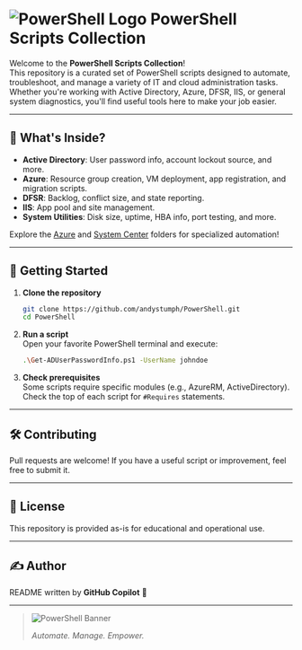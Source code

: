 # ![PowerShell Logo](https://raw.githubusercontent.com/PowerShell/PowerShell/master/assets/Powershell_256.png) PowerShell Scripts Collection

Welcome to the **PowerShell Scripts Collection**!  
This repository is a curated set of PowerShell scripts designed to automate, troubleshoot, and manage a variety of IT and cloud administration tasks. Whether you're working with Active Directory, Azure, DFSR, IIS, or general system diagnostics, you'll find useful tools here to make your job easier.

---

## 📂 What's Inside?

- **Active Directory**: User password info, account lockout source, and more.
- **Azure**: Resource group creation, VM deployment, app registration, and migration scripts.
- **DFSR**: Backlog, conflict size, and state reporting.
- **IIS**: App pool and site management.
- **System Utilities**: Disk size, uptime, HBA info, port testing, and more.

Explore the [Azure](Azure/) and [System Center](System%20Center/) folders for specialized automation!

---

## 🚀 Getting Started

1. **Clone the repository**  
   ```sh
   git clone https://github.com/andystumph/PowerShell.git
   cd PowerShell
   ```

2. **Run a script**  
   Open your favorite PowerShell terminal and execute:
   ```sh
   .\Get-ADUserPasswordInfo.ps1 -UserName johndoe
   ```

3. **Check prerequisites**  
   Some scripts require specific modules (e.g., AzureRM, ActiveDirectory). Check the top of each script for `#Requires` statements.

---

## 🛠️ Contributing

Pull requests are welcome! If you have a useful script or improvement, feel free to submit it.

---

## 📖 License

This repository is provided as-is for educational and operational use.

---

## ✍️ Author

README written by **GitHub Copilot** 🤖  

---

> ![PowerShell Banner](https://raw.githubusercontent.com/PowerShell/PowerShell/master/assets/ps_black_128.svg)
>
> _Automate. Manage. Empower._
